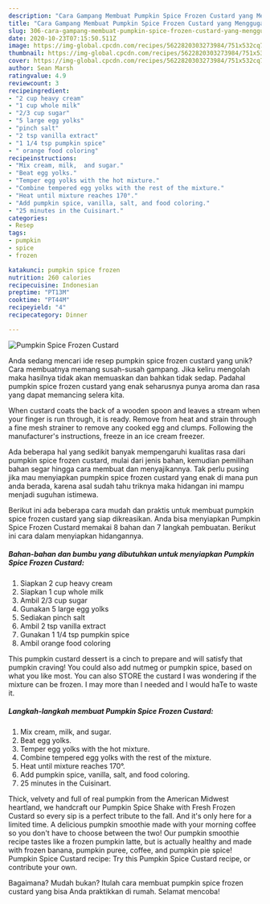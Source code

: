 ```yaml
---
description: "Cara Gampang Membuat Pumpkin Spice Frozen Custard yang Menggugah Selera"
title: "Cara Gampang Membuat Pumpkin Spice Frozen Custard yang Menggugah Selera"
slug: 306-cara-gampang-membuat-pumpkin-spice-frozen-custard-yang-menggugah-selera
date: 2020-10-23T07:15:50.511Z
image: https://img-global.cpcdn.com/recipes/5622820303273984/751x532cq70/pumpkin-spice-frozen-custard-recipe-main-photo.jpg
thumbnail: https://img-global.cpcdn.com/recipes/5622820303273984/751x532cq70/pumpkin-spice-frozen-custard-recipe-main-photo.jpg
cover: https://img-global.cpcdn.com/recipes/5622820303273984/751x532cq70/pumpkin-spice-frozen-custard-recipe-main-photo.jpg
author: Sean Marsh
ratingvalue: 4.9
reviewcount: 3
recipeingredient:
- "2 cup heavy cream"
- "1 cup whole milk"
- "2/3 cup sugar"
- "5 large egg yolks"
- "pinch salt"
- "2 tsp vanilla extract"
- "1 1/4 tsp pumpkin spice"
- " orange food coloring"
recipeinstructions:
- "Mix cream, milk,  and sugar."
- "Beat egg yolks."
- "Temper egg yolks with the hot mixture."
- "Combine tempered egg yolks with the rest of the mixture."
- "Heat until mixture reaches 170°."
- "Add pumpkin spice, vanilla, salt, and food coloring."
- "25 minutes in the Cuisinart."
categories:
- Resep
tags:
- pumpkin
- spice
- frozen

katakunci: pumpkin spice frozen 
nutrition: 260 calories
recipecuisine: Indonesian
preptime: "PT13M"
cooktime: "PT44M"
recipeyield: "4"
recipecategory: Dinner

---
```



![Pumpkin Spice Frozen Custard](https://img-global.cpcdn.com/recipes/5622820303273984/751x532cq70/pumpkin-spice-frozen-custard-recipe-main-photo.jpg)

Anda sedang mencari ide resep pumpkin spice frozen custard yang unik? Cara membuatnya memang susah-susah gampang. Jika keliru mengolah maka hasilnya tidak akan memuaskan dan bahkan tidak sedap. Padahal pumpkin spice frozen custard yang enak seharusnya punya aroma dan rasa yang dapat memancing selera kita.

When custard coats the back of a wooden spoon and leaves a stream when your finger is run through, it is ready. Remove from heat and strain through a fine mesh strainer to remove any cooked egg and clumps. Following the manufacturer&#39;s instructions, freeze in an ice cream freezer.

Ada beberapa hal yang sedikit banyak mempengaruhi kualitas rasa dari pumpkin spice frozen custard, mulai dari jenis bahan, kemudian pemilihan bahan segar hingga cara membuat dan menyajikannya. Tak perlu pusing jika mau menyiapkan pumpkin spice frozen custard yang enak di mana pun anda berada, karena asal sudah tahu triknya maka hidangan ini mampu menjadi suguhan istimewa.


Berikut ini ada beberapa cara mudah dan praktis untuk membuat pumpkin spice frozen custard yang siap dikreasikan. Anda bisa menyiapkan Pumpkin Spice Frozen Custard memakai 8 bahan dan 7 langkah pembuatan. Berikut ini cara dalam menyiapkan hidangannya.

<!--inarticleads1-->

##### Bahan-bahan dan bumbu yang dibutuhkan untuk menyiapkan Pumpkin Spice Frozen Custard:

1. Siapkan 2 cup heavy cream
1. Siapkan 1 cup whole milk
1. Ambil 2/3 cup sugar
1. Gunakan 5 large egg yolks
1. Sediakan pinch salt
1. Ambil 2 tsp vanilla extract
1. Gunakan 1 1/4 tsp pumpkin spice
1. Ambil  orange food coloring


This pumpkin custard dessert is a cinch to prepare and will satisfy that pumpkin craving! You could also add nutmeg or pumpkin spice, based on what you like most. You can also STORE the custard I was wondering if the mixture can be frozen. I may more than I needed and I would haTe to waste it. 

<!--inarticleads2-->

##### Langkah-langkah membuat Pumpkin Spice Frozen Custard:

1. Mix cream, milk,  and sugar.
1. Beat egg yolks.
1. Temper egg yolks with the hot mixture.
1. Combine tempered egg yolks with the rest of the mixture.
1. Heat until mixture reaches 170°.
1. Add pumpkin spice, vanilla, salt, and food coloring.
1. 25 minutes in the Cuisinart.


Thick, velvety and full of real pumpkin from the American Midwest heartland, we handcraft our Pumpkin Spice Shake with Fresh Frozen Custard so every sip is a perfect tribute to the fall. And it&#39;s only here for a limited time. A delicious pumpkin smoothie made with your morning coffee so you don&#39;t have to choose between the two! Our pumpkin smoothie recipe tastes like a frozen pumpkin latte, but is actually healthy and made with frozen banana, pumpkin puree, coffee, and pumpkin pie spice! Pumpkin Spice Custard recipe: Try this Pumpkin Spice Custard recipe, or contribute your own. 

Bagaimana? Mudah bukan? Itulah cara membuat pumpkin spice frozen custard yang bisa Anda praktikkan di rumah. Selamat mencoba!
